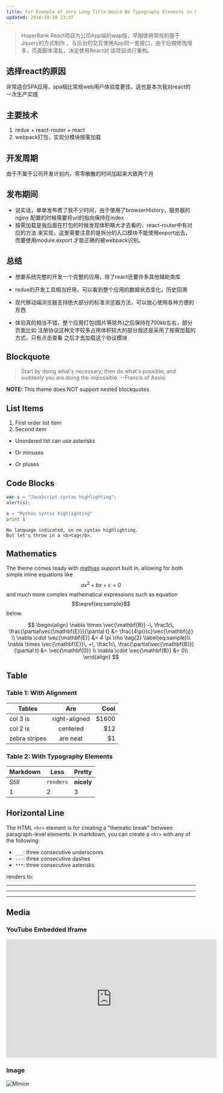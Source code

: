 ```yaml
---
title: For Example of very Long Title Would Be Typography Elements in One
updated: 2016-10-18 23:37
---
```


> HoperBank React项目为公司App端的wap版，早期使用常规的基于Jquery的方式制作
，与后台的交互使用App同一套接口，由于后期修改增多，页面脚本凌乱，决定使用React对
该项目进行重构。

## 选择react的原因

非常适合SPA应用，spa相比常规web用户体验度更佳，这也是本次我对react的一次生产实践

<div class="divider"></div>


## 主要技术

1. redux + react-router + react
2. webpack打包，实现分模块按需加载


## 开发周期

由于不属于公司开发计划内，零零散散的时间加起来大致两个月

## 发布期间

- 说实话，单单发布费了我不少时间，由于使用了browserHistory，服务器的nginx
配置的时候需要将url的指向保持在index
- 按需加载是我后面在打包的时候发现体积略大才去看的，react-router中有对应的方法
来实现，这里需要注意的是拆分的入口模块不能使用export出去，而要使用module.export
才能正确的被webpack识别。

## 总结

- 想要系统完整的开发一个完整的应用，除了react还要许多其他辅助类库

- redux的开发工具相当好用，可以看到整个应用的数据状态变化，历史回溯

- 现代移动端浏览器支持绝大部分的标准浏览器方法，可以放心使用各种方便的东西

- 体验真的相当不错，整个应用打包(图片等除外)之后保持在700kb左右，部分页面比如
注册协议这种文字较多占用体积较大的部分我还是采用了按需加载的方式，只有点击查看
之后才去加载这个协议模块


## Blockquote

> Start by doing what's necessary; then do what's possible; and suddenly you are doing the impossible. --Francis of Assisi

**NOTE:** This theme does NOT support nested blockquotes.

<div class="divider"></div>

## List Items

1. First order list item
2. Second item

* Unordered list can use asterisks
- Or minuses
+ Or pluses

<div class="divider"></div>

## Code Blocks

```javascript
var s = "JavaScript syntax highlighting";
alert(s);
```

```python
s = "Python syntax highlighting"
print s
```

```
No language indicated, so no syntax highlighting.
But let's throw in a <b>tag</b>.
```

<div class="divider"></div>

## Mathematics

The theme comes ready with [mathjax](https://www.mathjax.org/) support built in, allowing for both simple inline equations like $$ax^2 + bx + c = 0$$ and much more complex mathematical expressions such as equation $$\eqref{eq:sample}$$ below.

$$
\begin{align}
\nabla \times \vec{\mathbf{B}} -\, \frac1c\, \frac{\partial\vec{\mathbf{E}}}{\partial t}  &= \frac{4\pi}{c}\vec{\mathbf{j}} \\   
\nabla \cdot \vec{\mathbf{E}} &= 4 \pi \rho \tag{2} \label{eq:sample}\\
\nabla \times \vec{\mathbf{E}}\, +\, \frac1c\, \frac{\partial\vec{\mathbf{B}}}{\partial t}  &= \vec{\mathbf{0}} \\
\nabla \cdot \vec{\mathbf{B}}  &= 0\\
\end{align}
$$

<div class="divider"></div>


## Table

### Table 1: With Alignment

| Tables        | Are           | Cool  |
| ------------- |:-------------:| -----:|
| col 3 is      | right-aligned | $1600 |
| col 2 is      | centered      |   $12 |
| zebra stripes | are neat      |    $1 |

### Table 2: With Typography Elements

Markdown | Less | Pretty
--- | --- | ---
*Still* | `renders` | **nicely**
1 | 2 | 3

<div class="divider"></div>

## Horizontal Line

The HTML `<hr>` element is for creating a "thematic break" between paragraph-level elements. In markdown, you can create a `<hr>` with any of the following:

* `___`: three consecutive underscores
* `---`: three consecutive dashes
* `***`: three consecutive asterisks

renders to:

___

---

***

<div class="divider"></div>

## Media

### YouTube Embedded Iframe

<iframe width="560" height="315" src="https://www.youtube.com/embed/n1a7o44WxNo" frameborder="0" allowfullscreen></iframe>

### Image

![Minion](http://octodex.github.com/images/minion.png)

[^1]: Footnote number one yeah baby!


